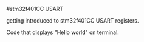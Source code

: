 #stm32f401CC USART

getting introduced to stm32f401CC USART registers.

Code that displays "Hello world" on terminal.
